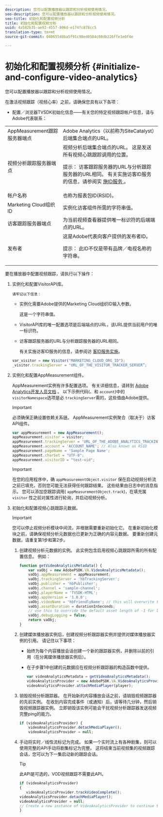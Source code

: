 ```yaml
---
description: 您可以配置播放器以跟踪和分析视频使用情况。
seo-description: 您可以配置播放器以跟踪和分析视频使用情况。
seo-title: 初始化和配置视频分析
title: 初始化和配置视频分析
uuid: 4a582b35-ae92-4557-806d-e174fc878cc5
translation-type: tm+mt
source-git-commit: 040655d8ba5f91c98ed0584c08db226ffe1e0f4e

---
```



# 初始化和配置视频分析 {#initialize-and-configure-video-analytics}

您可以配置播放器以跟踪和分析视频使用情况。

在激活视频跟踪（视频心率）之前，请确保您具有以下各项：

* 配置／浏览器TVSDK初始化信息——有关您的特定视频跟踪帐户信息，请与Adobe代表联系：

<table id="table_3565328ABBEE4605A92EAE1ADE5D6F84">
 <tbody>
  <tr>
   <td colname="col1"> AppMeasurement跟踪服务器端点 </td>
   <td colname="col2"> Adobe Analytics（以前称为SiteCatalyst）后端集合端点的URL。 </td>
  </tr>
  <tr>
   <td colname="col1"> 视频分析跟踪服务器端点 </td>
   <td colname="col2"> 视频分析后端集合端点的URL。 这是发送所有视频心跳跟踪调用的位置。 <p>提示： 访客跟踪服务器的URL与分析跟踪服务器的URL相同。 有关实施访客ID服务的信息，请参阅实 <a href="https://marketing.adobe.com/resources/help/en_US/mcvid/mcvid-setup-target.html" format="html" scope="external"> 施ID服务 </a>。 </p> </td>
  </tr>
  <tr>
   <td colname="col1"> 帐户名称 </td>
   <td colname="col2"> 也称为报表包ID(RSID)。 </td>
  </tr>
  <tr>
   <td colname="col1"> Marketing Cloud组织ID </td>
   <td colname="col2"> 实例化访客组件所需的字符串值。 </td>
  </tr>
  <tr>
   <td colname="col1"> 访客跟踪服务器端点 </td>
   <td colname="col2"> 为当前视频查看器提供唯一标识符的后端端点的URL。 </td>
  </tr>
  <tr>
   <td colname="col1"> 发布者 </td>
   <td colname="col2"> 这是Adobe代表向客户提供的发布者ID。 <p>提示： 此ID不仅是带有品牌／电视名称的字符串。 </p> </td>
  </tr>
 </tbody>
</table>

要在播放器中配置视频跟踪，请执行以下操作：

1. 实例化和配置VisitorAPI库。

       请牢记以下信息：
   
   * 实例化需要Adobe提供的Marketing Cloud组织ID输入参数。

      这是一个字符串值。
   * VisitorAPI库的唯一配置选项是后端端点的URL，该URL提供当前用户的唯一标识符。
   * 访客跟踪服务器的URL与分析跟踪服务器的URL相同。

      有关实施访客ID服务的信息，请参阅访 [客ID服务实施](https://marketing.adobe.com/resources/help/en_US/mcvid/mcvid-setup-target.html)。

   ```js
   var_visitor = new Visitor("MARKETING_CLOUD_ORG_ID");
   _visitor.trackingServer = "URL_OF_THE_VISITOR_TRACKER_SERVER”;
   ```

2. 实例化和配置AppMeasurement组件。

   AppMeasurement实例有许多配置选项。 有关详细信息，请转到 [Adobe Analytics开发人员文档](https://microsite.omniture.com/t2/help/en_US/reference/#Developer) 。 以下示例代码(、和 `account`)中的 `visitorNamespace`选项是必 `trackingServer`需的，这些值由Adobe提供。

   >[!IMPORTANT]
   >
   >必须确保正确设置依赖关系链。 AppMeasurement实例聚合（取决于）访客API组件。

   ```js
   var appMeasurement = new AppMeasurement();
   appMeasurement.visitor = visitor;
   appMeasurement.trackingServer = 'URL_OF_THE_ADOBE_ANALYTICS_TRACKING_SERVER';
   appMeasurement.account = 'ACCOUNT_NAME'; // Also known as RSID
   appMeasurement.pageName = 'Sample Page Name';
   appMeasurement.charSet = "UTF-8";
   appMeasurement.visitorID = "test-vid";
   ```

   >[!IMPORTANT]
   >
   >在您的应用程序中，确 `appMeasurementObject.visitor` 保在启动视频分析流之前已填充，否则您可能无法获得任何跟踪结果。 这些结果由日志中的消息指示。 您可以添加空跟踪调用( `appMeasurementObject.track`)，在填充属 `visitor` 性之前对属性进行轮询，并启动视频分析。

3. 初始化和配置视频心跳跟踪元数据。

   >[!IMPORTANT]
   >
   >您可以停止视频分析模块中间流，并根据需要重新初始化它。 在重新初始化模块之前，请确保视频分析元数据也已更新为正确的内容元数据。 要重新创建元数据，请重复第1步和第2步。

   1. 创建视频分析元数据的实例。
此实例包含启用视频心跳跟踪所需的所有配置信息。 例如：

      ```js
      function getVideoAnalyticsMetadata() {
          var vaObj = new AdobePSDK.VA.VideoAnalyticsMetadata();
          vaObj.appMeasurement = appMeasurement;
          vaObj.trackingServer = 'hbTrackingServer';
          vaObj.publisher = 'hbPublisher';
          vaObj.channel = 'sample-channel';
          vaObj.playerName = 'TVSDK-HTML';
          vaObj.appVersion = '1.0.0';
          vaObj.videoName = 'hbFriendlyName'; // this will overwrite the ContextData variable a.media.friendlyName
          vaObj.assetDuration = durationInSeconds;
          // use this to override the default asset length of -1 for live streams
          vaObj.debugLogging = false;
          return vaObj;
      }
      ```

   2. 创建媒体播放器实例后，创建视频分析跟踪器实例并提供对媒体播放器实例的引用。
请记住以下事项：

      * 始终为每个内容播放会话创建一个新的跟踪器实例，并删除以前的引用（在分离媒体播放器实例后）。
      * 在子步骤1中创建的元数据应在视频分析跟踪器的构造函数中提供。

         ```js
         var videoAnalyticsMetadata = getVideoAnalyticsMetadata();
         videoAnalyticsProvider = new AdobePSDK.VA.VideoAnalyticsProvider(videoAnalyticsMetadata);
         videoAnalyticsProvider.attachMediaPlayer(player);
         ```
   3. 销毁视频分析跟踪器。
在开始新的内容播放会话之前，请销毁视频跟踪器的先前实例。 在收到内容完成事件（或通知）后，请等待几分钟，然后销毁视频跟踪器实例。 立即销毁该实例可能会干扰视频分析跟踪器发送视频完整ping的能力。

      ```js
      if (videoAnalyticsProvider) {
          videoAnalyticsProvider.detachMediaPlayer();
          videoAnalyticsProvider = null;
      ```
   4. 手动将实时／线性流标记为完成。
如果一个实时流上有各种剧集，则可以使用完整的API手动将剧集标记为完整。 这将结束当前视频集的视频跟踪会话，您可以为下一集启动新的跟踪会话。
      >[!TIP]
      >
      >此API是可选的，VOD视频跟踪不需要此API。

      ```js
      if (videoAnalyticsProvider)
      {
         videoAnalyticsProvider.trackVideoComplete();
      videoAnalyticsProvider.detachMediaPlayer();
      videoAnalyticsProvider = null;
      // Create a new instance of VideoAnalyticsProvider to continue tracking.
      } 
      ```
